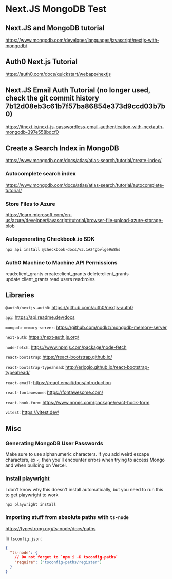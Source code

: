 # Next.JS MongoDB Test

## Next.JS and MongoDB tutorial

https://www.mongodb.com/developer/languages/javascript/nextjs-with-mongodb/

## Auth0 Next.js Tutorial

https://auth0.com/docs/quickstart/webapp/nextjs

## Next.JS Email Auth Tutorial (no longer used, check the git commit history 7b12d08eb3c61b7f57ba86854e373d9ccd03b7b0)

https://itnext.io/next-js-passwordless-email-authentication-with-nextauth-mongodb-397e558bdcf0

## Create a Search Index in MongoDB

https://www.mongodb.com/docs/atlas/atlas-search/tutorial/create-index/

### Autocomplete search index

https://www.mongodb.com/docs/atlas/atlas-search/tutorial/autocomplete-tutorial/

### Store Files to Azure

https://learn.microsoft.com/en-us/azure/developer/javascript/tutorial/browser-file-upload-azure-storage-blob

### Autogenerating Checkbook.io SDK

```
npx api install @checkbook-docs/v3.1#24gbvlge9o8hs 
```

### Auth0 Machine to Machine API Permissions

read:client_grants
create:client_grants
delete:client_grants
update:client_grants
read:users
read:roles

## Libraries
`@auth0/nextjs-auth0`: https://github.com/auth0/nextjs-auth0

`api`: https://api.readme.dev/docs

`mongodb-memory-server`: https://github.com/nodkz/mongodb-memory-server

`next-auth`: https://next-auth.js.org/

`node-fetch`: https://www.npmjs.com/package/node-fetch

`react-bootstrap`: https://react-bootstrap.github.io/

`react-bootstrap-typeahead`: http://ericgio.github.io/react-bootstrap-typeahead/

`react-email`: https://react.email/docs/introduction

`react-fontawesome`: https://fontawesome.com/

`react-hook-form`: https://www.npmjs.com/package/react-hook-form

`vitest`: https://vitest.dev/

## Misc

### Generating MongoDB User Passwords
Make sure to use alphanumeric characters. If you add weird escape characters, ex `<`, then you'll encounter errors when trying to access Mongo and when building on Vercel.

### Install playwright
I don't know why this doesn't install automatically, but you need to run this to get playwright to work
```
npx playwright install
```

### Importing stuff from absolute paths with `ts-node`
https://typestrong.org/ts-node/docs/paths

In `tsconfig.json`:
```json
{
  "ts-node": {
    // Do not forget to `npm i -D tsconfig-paths`
    "require": ["tsconfig-paths/register"]
  }
}
```